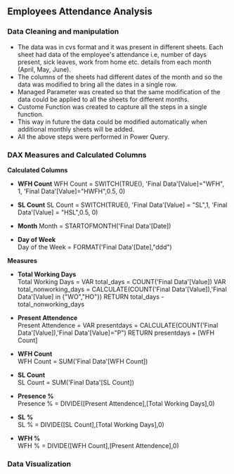 ## Employees Attendance Analysis



### Data Cleaning and manipulation

* The data was in cvs format and it was present in different sheets. Each sheet had data of the employee's attendance i.e, number of days present, sick leaves, work from home etc. details from each month (April, May, June).
* The columns of the sheets had different dates of the month and so the data was modified to bring all the dates in a single row.
* Managed Parameter was created so that the same modification of the data could be applied to all the sheets for different months.
* Custome Function was created to capture all the steps in a single function.
* This way in future the data could be modified automatically when additional monthly sheets will be added.
* All the above steps were performed in Power Query.

### DAX Measures and Calculated Columns

**Calculated Columns**

* **WFH Count** 
WFH Count = SWITCH(TRUE(), 
                      'Final Data'[Value]="WFH", 1,
                      'Final Data'[Value]="HWFH",0.5,
                      0)
* **SL Count** 
SL Count = SWITCH(TRUE(),
                      'Final Data'[Value] = "SL",1,
                      'Final Data'[Value] = "HSL",0.5,
                      0)
* **Month**
Month = STARTOFMONTH('Final Data'[Date])

* **Day of Week**<br>
Day of the Week = FORMAT('Final Data'[Date],"ddd")

**Measures**

* **Total Working Days**<br>
Total Working Days = 
VAR total_days = COUNT('Final Data'[Value])
VAR total_nonworking_days = CALCULATE(COUNT('Final Data'[Value]),'Final Data'[Value] in {"WO","HO"})
RETURN total_days - total_nonworking_days

* **Present Attendence**<br>
Present Attendence = 
VAR presentdays = CALCULATE(COUNT('Final Data'[Value]),'Final Data'[Value]="P")
RETURN presentdays + [WFH Count]

* **WFH Count**<br>
WFH Count = SUM('Final Data'[WFH Count])

* **SL Count**<br>
SL Count = SUM('Final Data'[SL Count])

* **Presence %**<br>
Presence % = DIVIDE([Present Attendence],[Total Working Days],0)

* **SL %**<br>
SL % = DIVIDE([SL Count],[Total Working Days],0)

* **WFH %**<br>
WFH % = DIVIDE([WFH Count],[Present Attendence],0)

### Data Visualization

